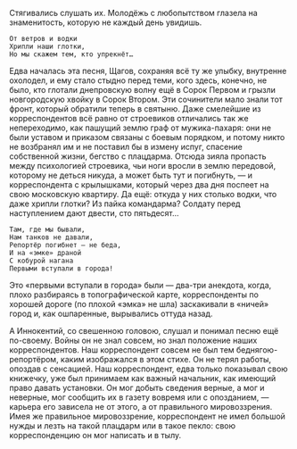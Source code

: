 Стягивались слушать их. Молодёжь с любопытством глазела на знаменитость, которую не каждый день увидишь.

    От ветров и водки
    Хрипли наши глотки,
    Но мы скажем тем, кто упрекнёт…

Едва началась эта песня, Щагов, сохраняя всё ту же улыбку, внутренне охолодел, и ему стало стыдно перед теми, кого здесь, конечно, не было, кто глотали днепровскую волну ещё в Сорок Первом и грызли новгородскую хвойку в Сорок Втором. Эти сочинители мало знали тот фронт, который обратили теперь в святыню. Даже смелейшие из корреспондентов всё равно от строевиков отличались так же непереходимо, как пашущий землю граф от мужика-пахаря: они не были уставом и приказом связаны с боевым порядком, и потому никто не возбранял им и не поставил бы в измену испуг, спасение собственной жизни, бегство с плацдарма. Отсюда зияла пропасть между психологией строевика, чьи ноги вросли в землю передовой, которому не деться никуда, а может быть тут и погибнуть, — и корреспондента с крылышками, который через два дня поспеет на свою московскую квартиру. Да ещё: откуда у них столько водки, что даже хрипли глотки? Из пайка командарма? Солдату перед наступлением дают двести, сто пятьдесят…

    Там, где мы бывали,
    Нам танков не давали,
    Репортёр погибнет — не беда,
    И на «эмке» драной
    С кобурой нагана
    Первыми вступали в города!

Это «первыми вступали в города» были — два-три анекдота, когда, плохо разбираясь в топографической карте, корреспонденты по хорошей дороге (по плохой «эмка» не шла) заскакивали в «ничей» город и, как ошпаренные, вырывались оттуда назад.

А Иннокентий, со свешенною головою, слушал и понимал песню ещё по-своему. Войны он не знал совсем, но знал положение наших корреспондентов. Наш корреспондент совсем не был тем беднягою-репортёром, каким изображался в этом стихе. Он не терял работы, опоздав с сенсацией. Наш корреспондент, едва только показывал свою книжечку, уже был принимаем как важный начальник, как имеющий право давать установки. Он мог добыть сведения верные, а мог и неверные, мог сообщить их в газету вовремя или с опозданием, — карьера его зависела не от этого, а от правильного мировоззрения. Имея же правильное мировоззрение, корреспондент не имел большой нужды и лезть на такой плацдарм или в такое пекло: свою корреспонденцию он мог написать и в тылу.